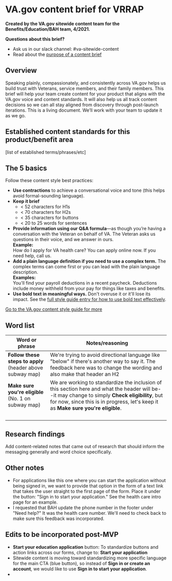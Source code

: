 # VA.gov content brief for VRRAP

**Created by the VA.gov sitewide content team for the Benefits/Education/BAH team, 4/2021.**

**Questions about this brief?**
- Ask us in our slack channel: #va-sitewide-content
- Read about the [purpose of a content brief](https://github.com/department-of-veterans-affairs/va.gov-team/blob/master/teams/vsa/teams/sitewide-content/content-brief-purpose.md)

## Overview

Speaking plainly, compassionately, and consistently across VA.gov helps us build trust with Veterans, service members, and their family members. This brief will help your team create content for your product that aligns with the VA.gov voice and content standards. It will also help us all track content decisions so we can all stay aligned from discovery through post-launch iterations. This is a living document. We’ll work with your team to update it as we go.

## Established content standards for this product/benefit area

[list of established terms/phrases/etc]

## The 5 basics 

Follow these content style best practices:
- **Use contractions** to achieve a conversational voice and tone (this helps avoid formal-sounding language). 
- **Keep it brief**
  - < 52 characters for H1s
  - < 70 characters for H2s
  - < 35 characters for buttons
  - < 20 to 25 words for sentences
- **Provide information using our Q&A formula**—as though you’re having a conversation with the Veteran on behalf of VA. The Veteran asks us questions in their voice, and we answer in ours. <br> **Example:** <br> How do I apply for VA health care? You can apply online now. If you need help, call us.
- **Add a plain language definition if you need to use a complex term.** The complex terms can come first or you can lead with the plain language description. <br> **Examples:** <br> You'll find your payroll deductions in a recent paycheck. Deductions include money withheld from your pay for things like taxes and benefits.
- **Use bold text in meaningful ways.** Don't overuse it or it'll lose its impact. See the [full style guide entry for how to use bold text effectively](https://design.va.gov/content-style-guide/bold-text).

[Go to the VA.gov content style guide for more](https://design.va.gov/content-style-guide/)

## Word list

| Word or phrase | Notes/reasoning |
| -------------- | --------------- |
| **Follow these steps to apply** (header above subway map) | We're trying to avoid directional language like "below" if there's another way to say it. The feedback here was to change the wording and also make that header an H2     |
| **Make sure you're eligible** (No. 1 on subway map) | We are working to standardize the inclusion of this section here and what the header will be--it may change to simply **Check eligibility**, but for now, since this is in progress, let's keep it as **Make sure you're eligible**.|
|                |                 |
|                |                 |
|                |                 |
|                |                 |


## Research findings

Add content-related notes that came out of research that should inform the messaging generally and word choice specifically.

## Other notes

- For applications like this one where you can start the application without being signed in, we want to provide that option in the form of a text link that takes the user straight to the first page of the form. Place it under the button: "Sign in to start your application." See the health care intro page for an example. 
- I requested that BAH update the phone number in the footer under "Need help?" It was the health care number. We'll need to check back to make sure this feedback was incorporated.

## Edits to be incorporated post-MVP

- **Start your education application** button: To standardize buttons and action links across our forms, change to: **Start your application**
- Sitewide content is moving toward standardizing more specific language for the main CTA (blue button), so instead of **Sign in or create an account**, we would like to use **Sign in to start your application**.
- 
